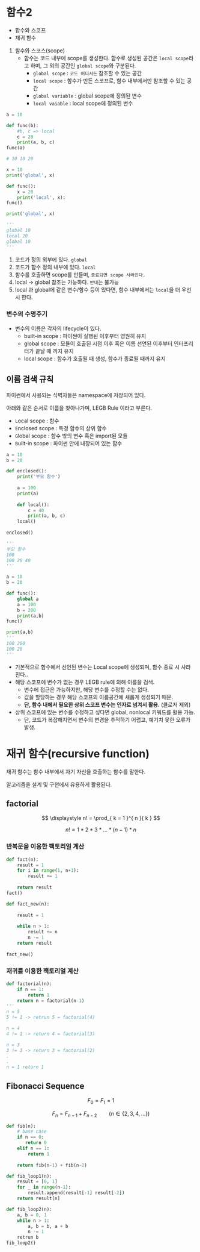 # 함수2
- 함수와 스코프
- 재귀 함수

1. 함수와 스코스(scope)
   - 함수는 코드 내부에 scope를 생성한다. 함수로 생성된 공간은 `local scope`라고 하며, 그 외의 공간인 `global scope`와 구분된다.
     - `global scope` : `코드 어디서든` 참조할 수 있는 공간
     - `local scope` : 함수가 만든 스코프로, 함수 내부에서만 참조할 수 있는 공간
     - `global variable` : global scope에 정의된 변수
     - `local vaiable` : local scope에 정의된 변수

```python
a = 10

def func(b):
    #b, c => local
    c = 20
    print(a, b, c)
func(a)

# 10 10 20
```

```python
x = 10
print('global', x)

def func():
    x = 20
    print('local', x):
func()

print('global', x)

'''
global 10
local 20
global 10
'''
```

   1. 코드가 정의 외부에 있다. `global`
   2. 코드가 함수 정의 내부에 있다. `local`
   3. 함수를 호출하면 scope를 만들며, `종료되면 scope 사라진다.`
   4. local -> global 참조는 가능하다. `반대`는 불가능
   5. local 과 global에 같은 변수/함수 등이 있다면, 함수 내부에서는 `local`을 더 우선시 한다.

### 변수의 수명주기
- 변수의 이름은 각자의 lifecycle이 있다.
  - built-in scope : 파이썬이 실행된 이후부터 영원히 유지
  - global scope : 모듈이 호출된 시점 이후 혹은 이름 선언된 이후부터 인터프리터가 끝날 때 까지 유지
  - local scope : 함수가 호출될 때 생성, 함수가 종료될 때까지 유지


## 이름 검색 규칙
파이썬에서 사용되는 식벽자들은 namespace에 저장되어 있다.

아래와 같은 순서로 이름을 찾아나가며, LEGB Rule 이라고 부른다.
- `L`ocal scope : 함수
- `E`nclosed scope : 특정 함수의 상위 함수
- `G`lobal scope : 함수 밖의 변수 혹은 import된 모듈
- `B`uilt-in scope : 파이썬 안에 내장되어 있는 함수

```python
a = 10
b = 20

def enclosed():
    print('부모 함수')
    
    a = 100
    print(a)
    
    def local():
        c = 40
        print(a, b, c)
    local()
    
enclosed()

'''
부모 함수
100
100 20 40
'''
```
```python
a = 10
b = 20

def func():
    global a
    a = 100
    b = 200
    print(a,b)
func()

print(a,b)
'''
100 200
100 20
'''
```

* 기본적으로 함수에서 선언된 변수는 Local scope에 생성되며, 함수 종료 시 사라진다..
* 해당 스코프에 변수가 없는 경우 LEGB rule에 의해 이름을 검색.
    * 변수에 접근은 가능하지만, 해당 변수를 수정할 수는 없다.
    * 값을 할당하는 경우 해당 스코프의 이름공간에 새롭게 생성되기 때문.
    * **단, 함수 내에서 필요한 상위 스코프 변수는 인자로 넘겨서 활용.** (클로저 제외)
* 상위 스코프에 있는 변수를 수정하고 싶다면 global, nonlocal 키워드를 활용 가능.
    * 단, 코드가 복잡해지면서 변수의 변경을 추적하기 어렵고, 예기치 못한 오류가 발생.



# 재귀 함수(recursive function)
재귀 함수는 함수 내부에서 자기 자신을 호출하는 함수를 말한다.

알고리즘을 설계 및 구현에서 유용하게 활용된다.


## factorial

$$
\displaystyle n! = \prod_{ k = 1 }^{ n }{ k }
$$

$$
\displaystyle n! = 1*2*3*...*(n-1)*n
$$

### 반복문을 이용한 팩토리얼 계산

```python
def fact(n):
    result = 1
    for i in range(1, n+1):
        result += 1
        
    return result
fact()
```
```python
def fact_new(n):
    
    result = 1
    
    while n > 1:
        result += n
        n -= 1
    return result
    
fact_new()
```

### 재귀를 이용한 팩토리얼 계산

```python
def factorial(n):
    if n == 1:
        return 1
    return n = factorial(n-1)
'''
n = 5
5 != 1 -> retrun 5 = factorial(4)

n = 4
4 != 1 -> return 4 = factorial(3)

n = 3
3 != 1 -> return 3 = factorial(2)
.
.
n = 1 return 1
```

## Fibonacci Sequence

$$
\displaystyle F_0 = F_1 = 1
$$

$$
F_n=F_{n-1}+F_{n-2}\qquad(n\in\{2,3,4,\dots\})
$$

```python
def fib(n):
    # base case
    if n == 0:
       return 0
    elif n == 1:
        return 1
    
    return fib(n-1) + fib(n-2)
```

```python
def fib_loop1(n):
    result = [0, 1]
    for _ in range(n-1):
        result.append(result[-1] result[-2])
    return result[n]
```

```python
def fib_loop2(n):
    a, b = 0, 1
    while n > 1:
        a, b = b, a + b
        n -= 1
    retrun b
fib_loop2()
```

